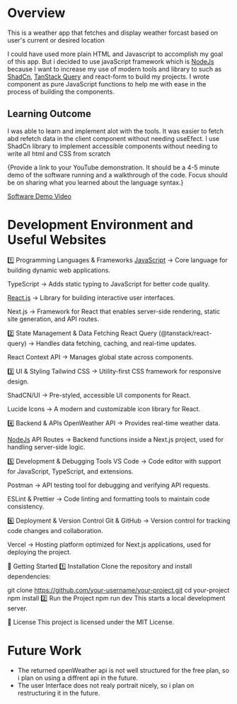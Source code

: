 # Overview

This is a weather app that fetches and display weather forcast based on user's current or desired location


I could have used more plain HTML and Javascript to accomplish my goal of this app. But i decided to use javaScript framework which is  [NodeJs](https://nextjs.org/) because I want to increase my use of modern tools and library to such as [ShadCn](https://ui.shadcn.com/), [TanStack Query](https://tanstack.com/query/v5/docs/framework/react/guides/queries) and react-form to build my projects. I wrote component as pure JavaScript functions to help me with ease in the process of building the components. 

## Learning Outcome

I was able to learn and implement alot with the tools. It was easier to fetch abd refetch data in the client component without needing useEfect. I use ShadCn library to implement accessible components without needing to write all html and CSS from scratch

{Provide a link to your YouTube demonstration. It should be a 4-5 minute demo of the software running and a walkthrough of the code. Focus should be on sharing what you learned about the language syntax.}

[Software Demo Video](http://youtube.link.goes.here)

# Development Environment and Useful Websites

1️⃣ Programming Languages & Frameworks
    [JavaScript](https://developer.mozilla.org/en-US/docs/Web/JavaScript) → Core language for building dynamic web applications.

TypeScript → Adds static typing to JavaScript for better code quality.

[React.js](https://react.dev/) → Library for building interactive user interfaces.

Next.js → Framework for React that enables server-side rendering, static site generation, and API routes.

2️⃣ State Management & Data Fetching
React Query (@tanstack/react-query) → Handles data fetching, caching, and real-time updates.

React Context API → Manages global state across components.

3️⃣ UI & Styling
Tailwind CSS → Utility-first CSS framework for responsive design.

ShadCN/UI → Pre-styled, accessible UI components for React.

Lucide Icons → A modern and customizable icon library for React.

4️⃣ Backend & APIs
OpenWeather API → Provides real-time weather data.

[NodeJs](https://nextjs.org/)  API Routes → Backend functions inside a Next.js project, used for handling server-side logic.

5️⃣ Development & Debugging Tools
VS Code → Code editor with support for JavaScript, TypeScript, and extensions.

Postman → API testing tool for debugging and verifying API requests.

ESLint & Prettier → Code linting and formatting tools to maintain code consistency.

6️⃣ Deployment & Version Control
Git & GitHub → Version control for tracking code changes and collaboration.

Vercel → Hosting platform optimized for Next.js applications, used for deploying the project.

🚀 Getting Started
1️⃣ Installation
Clone the repository and install dependencies:

git clone https://github.com/your-username/your-project.git
cd your-project
npm install
2️⃣ Run the Project
npm run dev
This starts a local development server.

📄 License
This project is licensed under the MIT License.



# Future Work

- The returned openWeather api is not well structured for the free plan, so i plan on using a diffrent api in the future.
- The user Interface does not realy portrait nicely, so i plan on restructuring it in the future. 

